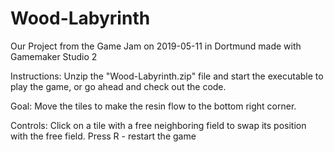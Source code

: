 # Wood-Labyrinth
Our Project from the Game Jam on 2019-05-11 in Dortmund
  made with Gamemaker Studio 2

Instructions:
Unzip the "Wood-Labyrinth.zip" file and start the executable to play the game, or go ahead and  check out the code.

Goal: 
Move the tiles to make the resin flow to the bottom right corner.

Controls:
Click on a tile with a free neighboring field to swap its position with the free field.
Press R - restart the game

